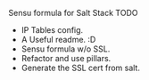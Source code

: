 Sensu formula for Salt Stack
TODO 

- IP Tables config.
- A Useful readme. :D
- Sensu formula w/o SSL.
- Refactor and use pillars.
- Generate the SSL cert from salt.